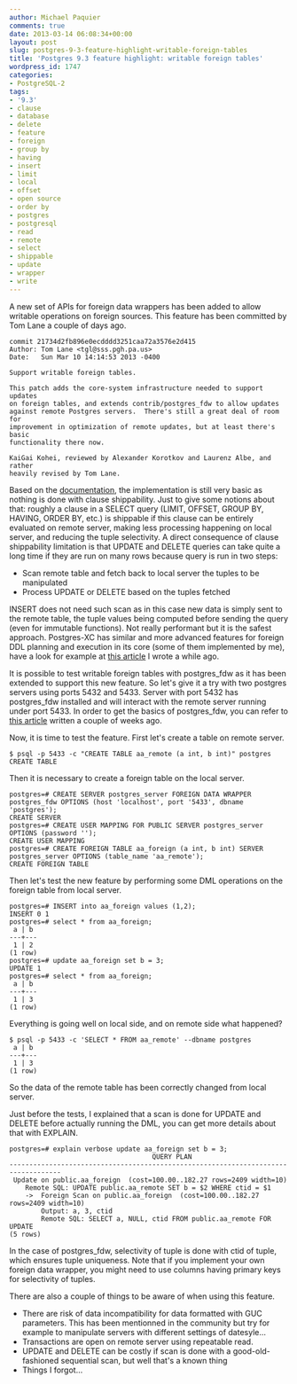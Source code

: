 ```yaml
---
author: Michael Paquier
comments: true
date: 2013-03-14 06:08:34+00:00
layout: post
slug: postgres-9-3-feature-highlight-writable-foreign-tables
title: 'Postgres 9.3 feature highlight: writable foreign tables'
wordpress_id: 1747
categories:
- PostgreSQL-2
tags:
- '9.3'
- clause
- database
- delete
- feature
- foreign
- group by
- having
- insert
- limit
- local
- offset
- open source
- order by
- postgres
- postgresql
- read
- remote
- select
- shippable
- update
- wrapper
- write
---
```


A new set of APIs for foreign data wrappers has been added to allow writable operations on foreign sources. This feature has been committed by Tom Lane a couple of days ago.

    commit 21734d2fb896e0ecdddd3251caa72a3576e2d415
    Author: Tom Lane <tgl@sss.pgh.pa.us>
    Date:   Sun Mar 10 14:14:53 2013 -0400
    
    Support writable foreign tables.
    
    This patch adds the core-system infrastructure needed to support updates
    on foreign tables, and extends contrib/postgres_fdw to allow updates
    against remote Postgres servers.  There's still a great deal of room for
    improvement in optimization of remote updates, but at least there's basic
    functionality there now.
    
    KaiGai Kohei, reviewed by Alexander Korotkov and Laurenz Albe, and rather
    heavily revised by Tom Lane.

Based on the [documentation](http://www.postgresql.org/docs/devel/static/fdw-callbacks.html#FDW-CALLBACKS-UPDATE), the implementation is still very basic as nothing is done with clause shippability. Just to give some notions about that: roughly a clause in a SELECT query (LIMIT, OFFSET, GROUP BY, HAVING, ORDER BY, etc.) is shippable if this clause can be entirely evaluated on remote server, making less processing happening on local server, and reducing the tuple selectivity. A direct consequence of clause shippability limitation is that UPDATE and DELETE queries can take quite a long time if they are run on many rows because query is run in two steps:

  * Scan remote table and fetch back to local server the tuples to be manipulated
  * Process UPDATE or DELETE based on the tuples fetched

INSERT does not need such scan as in this case new data is simply sent to the remote table, the tuple values being computed before sending the query (even for immutable functions). Not really performant but it is the safest approach. Postgres-XC has similar and more advanced features for foreign DDL planning and execution in its core (some of them implemented by me), have a look for example at [this article](http://michael.otacoo.com/postgresql-2/complex-dml-queries-and-clause-push-down-in-postgres-xc/) I wrote a while ago.

It is possible to test writable foreign tables with postgres\_fdw as it has been extended to support this new feature. So let's give it a try with two postgres servers using ports 5432 and 5433. Server with port 5432 has postgres\_fdw installed and will interact with the remote server running under port 5433. In order to get the basics of postgres\_fdw, you can refer to [this article](http://michael.otacoo.com/postgresql-2/postgres-9-3-feature-highlight-postgres_fdw/) written a couple of weeks ago.

Now, it is time to test the feature. First let's create a table on remote server.

    $ psql -p 5433 -c "CREATE TABLE aa_remote (a int, b int)" postgres
    CREATE TABLE

Then it is necessary to create a foreign table on the local server.

    postgres=# CREATE SERVER postgres_server FOREIGN DATA WRAPPER postgres_fdw OPTIONS (host 'localhost', port '5433', dbname 'postgres');
    CREATE SERVER
    postgres=# CREATE USER MAPPING FOR PUBLIC SERVER postgres_server OPTIONS (password '');
    CREATE USER MAPPING
    postgres=# CREATE FOREIGN TABLE aa_foreign (a int, b int) SERVER postgres_server OPTIONS (table_name 'aa_remote'); 
    CREATE FOREIGN TABLE

Then let's test the new feature by performing some DML operations on the foreign table from local server.

    postgres=# INSERT into aa_foreign values (1,2);
    INSERT 0 1
    postgres=# select * from aa_foreign;
     a | b 
    ---+---
     1 | 2
    (1 row)
    postgres=# update aa_foreign set b = 3;
    UPDATE 1
    postgres=# select * from aa_foreign;
     a | b 
    ---+---
     1 | 3
    (1 row)

Everything is going well on local side, and on remote side what happened?

    $ psql -p 5433 -c 'SELECT * FROM aa_remote' --dbname postgres
     a | b 
    ---+---
     1 | 3
    (1 row)

So the data of the remote table has been correctly changed from local server.

Just before the tests, I explained that a scan is done for UPDATE and DELETE before actually running the DML, you can get more details about that with EXPLAIN.

    postgres=# explain verbose update aa_foreign set b = 3;
                                        QUERY PLAN                                     
    -----------------------------------------------------------------------------------
     Update on public.aa_foreign  (cost=100.00..182.27 rows=2409 width=10)
        Remote SQL: UPDATE public.aa_remote SET b = $2 WHERE ctid = $1
        ->  Foreign Scan on public.aa_foreign  (cost=100.00..182.27 rows=2409 width=10)
            Output: a, 3, ctid
            Remote SQL: SELECT a, NULL, ctid FROM public.aa_remote FOR UPDATE
    (5 rows)

In the case of postgres\_fdw, selectivity of tuple is done with ctid of tuple, which ensures tuple uniqueness. Note that if you implement your own foreign data wrapper, you might need to use columns having primary keys for selectivity of tuples.

There are also a couple of things to be aware of when using this feature.

  * There are risk of data incompatibility for data formatted with GUC parameters. This has been mentionned in the community but try for example to manipulate servers with different settings of datesyle...
  * Transactions are open on remote server using repeatable read.
  * UPDATE and DELETE can be costly if scan is done with a good-old-fashioned sequential scan, but well that's a known thing
  * Things I forgot...
